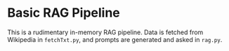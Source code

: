 # Basic RAG Pipeline

This is a rudimentary in-memory RAG pipeline. Data is fetched from Wikipedia in `fetchTxt.py`, and prompts are generated and asked in `rag.py`.